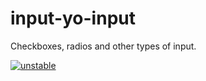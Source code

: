 # input-yo-input
Checkboxes, radios and other types of input.

[![unstable](http://badges.github.io/stability-badges/dist/unstable.svg)](http://github.com/badges/stability-badges)
